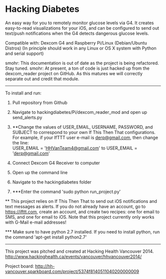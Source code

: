 Hacking Diabetes
===============

An easy way for you to remotely monitor glucose levels via G4. It creates easy-to-read visualizations for your iOS, and can be configured to send out text/push notifications when the G4 detects dangerous glucose levels.

Compatible with: Dexcom G4 and Raspberry Pi/Linux (Debian/Ubuntu Distros)
(In principle should work in any Linux or OS X system with Python and serial support)


smohr: This documentation is out of date as the project is being refactored. Stay tuned.
smohr: At present, a ton of code is just hacked up from the dexcom_reader project on GitHub. As this matures we will
correctly separate out and credit that module.

--------------
To install and run:

1. Pull repository from Github

2. Navigate to hackingdiabetes/Pi/dexcom_reader_mod and open up send_alerts.py

3. **Change the values of USER_EMAIL, USERNAME, PASSWORD, and SUBJECT to correspond to your own If This Then That configurations. For example, if your IfTTT user e-mail is derp@gmail.com, then change the line:  
USER_EMAIL = 'HHVanTeam4@gmail.com' to USER_EMAIL = 'derp@gmail.com'

4. Connect Dexcom G4 Receiver to computer

5. Open up the command line

6. Navigate to the hackingdiabetes folder

7. ***Enter the command 'sudo python run_project.py'


** This project relies on If This Then That to send out iOS notifications and text messages as alerts. If you do not already have an account, go to https://ifttt.com, create an account, and create two recipes: one for email to SMS, and one for email to iOS. Note that this project currently only works with G-Mail e-mail addresses!

*** Make sure to have python 2.7 installed. If you need to install python, run the command 'apt-get install python2.7'

--------------


This project was pitched and created at Hacking Health Vancouver 2014.
http://www.hackinghealth.ca/events/vancouver/hhvancouver2014/

Project board: http://hh-vancouver.sparkboard.com/project/5374f8140511040200000009
